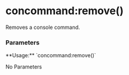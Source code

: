 concommand:remove()
===================

Removes a console command.
<div class="panel panel-info">
  <div class="panel-heading">
    <h3 class="panel-title">Parameters</h3>
  </div>
  <div class="panel-body">
    <p>
      **Usage:** `concommand:remove()`  
    </p>
    <p>
      No Parameters
    </p>
  </div>
</div>
